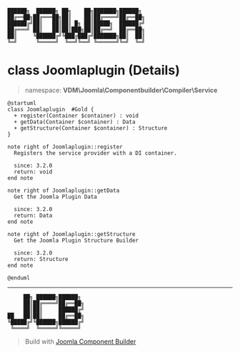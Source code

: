 ```
██████╗  ██████╗ ██╗    ██╗███████╗██████╗
██╔══██╗██╔═══██╗██║    ██║██╔════╝██╔══██╗
██████╔╝██║   ██║██║ █╗ ██║█████╗  ██████╔╝
██╔═══╝ ██║   ██║██║███╗██║██╔══╝  ██╔══██╗
██║     ╚██████╔╝╚███╔███╔╝███████╗██║  ██║
╚═╝      ╚═════╝  ╚══╝╚══╝ ╚══════╝╚═╝  ╚═╝
```
# class Joomlaplugin (Details)
> namespace: **VDM\Joomla\Componentbuilder\Compiler\Service**
```uml
@startuml
class Joomlaplugin  #Gold {
  + register(Container $container) : void
  + getData(Container $container) : Data
  + getStructure(Container $container) : Structure
}

note right of Joomlaplugin::register
  Registers the service provider with a DI container.

  since: 3.2.0
  return: void
end note

note right of Joomlaplugin::getData
  Get the Joomla Plugin Data

  since: 3.2.0
  return: Data
end note

note right of Joomlaplugin::getStructure
  Get the Joomla Plugin Structure Builder

  since: 3.2.0
  return: Structure
end note
 
@enduml
```

---
```
     ██╗ ██████╗██████╗
     ██║██╔════╝██╔══██╗
     ██║██║     ██████╔╝
██   ██║██║     ██╔══██╗
╚█████╔╝╚██████╗██████╔╝
 ╚════╝  ╚═════╝╚═════╝
```
> Build with [Joomla Component Builder](https://git.vdm.dev/joomla/Component-Builder)

